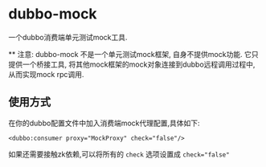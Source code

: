 # dubbo-mock

一个dubbo消费端单元测试mock工具. 

** 注意: dubbo-mock 不是一个单元测试mock框架, 自身不提供mock功能. 它只提供一个桥接工具, 将其他mock框架的mock对象连接到dubbo远程调用过程中, 从而实现mock rpc调用.

## 使用方式

在你的dubbo配置文件中加入消费端mock代理配置,具体如下:

```
<dubbo:consumer proxy="MockProxy" check="false"/>
```

如果还需要接触zk依赖,可以将所有的 `check` 选项设置成 `check="false"` 
